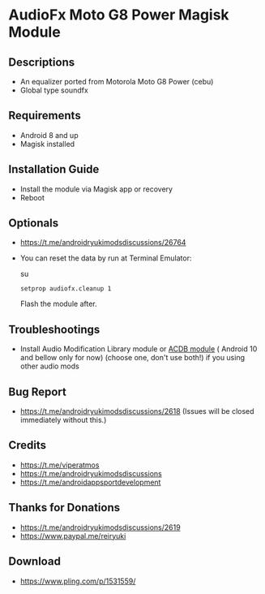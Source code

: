 # AudioFx Moto G8 Power Magisk Module

## Descriptions
- An equalizer ported from Motorola Moto G8 Power (cebu)
- Global type soundfx

## Requirements
- Android 8 and up
- Magisk installed

## Installation Guide
- Install the module via Magisk app or recovery
- Reboot

## Optionals
- https://t.me/androidryukimodsdiscussions/26764
- You can reset the data by run at Terminal Emulator:

  su

  `setprop audiofx.cleanup 1`

  Flash the module after.

## Troubleshootings
- Install Audio Modification Library module or [ACDB module](https://t.me/viperatmos) ( Android 10 and bellow only for now) (choose one, don't use both!) if you using other audio mods

## Bug Report
- https://t.me/androidryukimodsdiscussions/2618 (Issues will be closed immediately without this.)

## Credits
- https://t.me/viperatmos
- https://t.me/androidryukimodsdiscussions
- https://t.me/androidappsportdevelopment

## Thanks for Donations
- https://t.me/androidryukimodsdiscussions/2619
- https://www.paypal.me/reiryuki

## Download
- https://www.pling.com/p/1531559/
